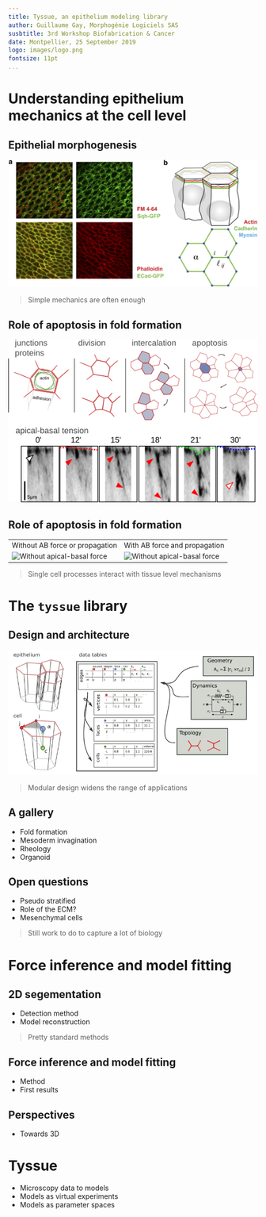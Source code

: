 ```yaml
---
title: Tyssue, an epithelium modeling library
author: Guillaume Gay, Morphogénie Logiciels SAS
susbtitle: 3rd Workshop Biofabrication & Cancer
date: Montpellier, 25 September 2019
logo: images/logo.png
fontsize: 11pt
...
```



# Understanding epithelium mechanics at the cell level

## Epithelial morphogenesis

![Farhadifar et al. 2007](images/epithelium.png "Drosophila embryo ectoderm")

> Simple mechanics are often  enough

## Role of apoptosis in fold formation

![Gettings, Monier et al. 2015](images/leg_joint.png)


## Role of apoptosis in fold formation

<table>
    <tr>
        <td>Without AB force or propagation</td>
        <td>With AB force and propagation</td>
    </tr>
    <tr>
        <td><img data-src="images/fold_00_small.gif" alt="Without apical-basal force" /></td>
        <td><img data-src="images/fold_12_small.gif" alt="Without apical-basal force" /></td>
    </tr>
</table>

> Single cell processes interact with tissue level mechanisms


# The `tyssue` library

## Design and architecture

![](images/data_model.png)


> Modular design widens the range of applications

## A gallery

* Fold formation
* Mesoderm invagination
* Rheology
* Organoid

## Open questions

* Pseudo stratified
* Role of the ECM?
* Mesenchymal cells

> Still work to do to capture a lot of biology

# Force inference and model fitting

## 2D segementation

* Detection method
* Model reconstruction

> Pretty standard methods

## Force inference and model fitting

* Method
* First results

>

## Perspectives

* Towards 3D



# Tyssue

* Microscopy data to models
* Models as virtual experiments
* Models as parameter spaces
